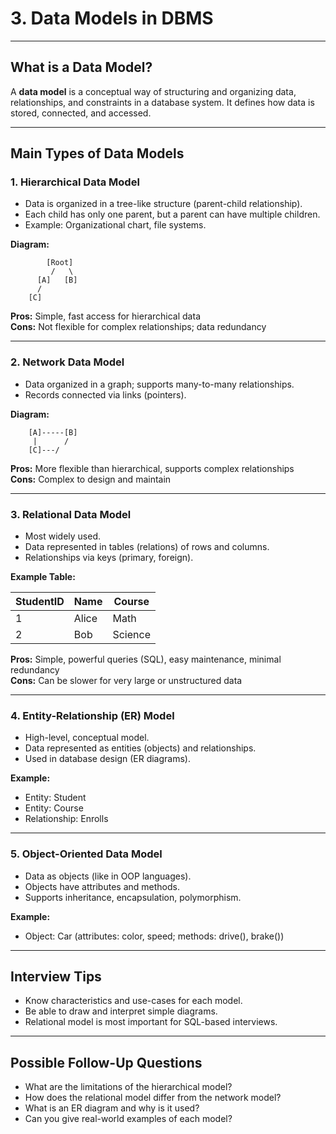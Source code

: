# 3. Data Models in DBMS

---

## What is a Data Model?

A **data model** is a conceptual way of structuring and organizing data, relationships, and constraints in a database system. It defines how data is stored, connected, and accessed.

---

## Main Types of Data Models

### 1. Hierarchical Data Model

- Data is organized in a tree-like structure (parent-child relationship).
- Each child has only one parent, but a parent can have multiple children.
- Example: Organizational chart, file systems.

**Diagram:**
```
        [Root]
         /   \
      [A]   [B]
      /
    [C]
```

**Pros:** Simple, fast access for hierarchical data  
**Cons:** Not flexible for complex relationships; data redundancy

---

### 2. Network Data Model

- Data organized in a graph; supports many-to-many relationships.
- Records connected via links (pointers).

**Diagram:**
```
    [A]-----[B]
     |      /
    [C]---/
```

**Pros:** More flexible than hierarchical, supports complex relationships  
**Cons:** Complex to design and maintain

---

### 3. Relational Data Model

- Most widely used.
- Data represented in tables (relations) of rows and columns.
- Relationships via keys (primary, foreign).

**Example Table:**

| StudentID | Name    | Course  |
|-----------|---------|---------|
| 1         | Alice   | Math    |
| 2         | Bob     | Science |

**Pros:** Simple, powerful queries (SQL), easy maintenance, minimal redundancy  
**Cons:** Can be slower for very large or unstructured data

---

### 4. Entity-Relationship (ER) Model

- High-level, conceptual model.
- Data represented as entities (objects) and relationships.
- Used in database design (ER diagrams).

**Example:**

- Entity: Student
- Entity: Course
- Relationship: Enrolls

---

### 5. Object-Oriented Data Model

- Data as objects (like in OOP languages).
- Objects have attributes and methods.
- Supports inheritance, encapsulation, polymorphism.

**Example:**
- Object: Car (attributes: color, speed; methods: drive(), brake())

---

## Interview Tips

- Know characteristics and use-cases for each model.
- Be able to draw and interpret simple diagrams.
- Relational model is most important for SQL-based interviews.

---

## Possible Follow-Up Questions

- What are the limitations of the hierarchical model?
- How does the relational model differ from the network model?
- What is an ER diagram and why is it used?
- Can you give real-world examples of each model?
